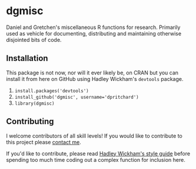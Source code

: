 # dgmisc

Daniel and Gretchen's miscellaneous R functions for research.  Primarily used as vehicle for documenting, distributing and maintaining otherwise disjointed bits of code.

## Installation
This package is not now, nor will it ever likely be, on CRAN but you can install it from here on GitHub using Hadley Wickham's `devtools` package.

1. `install.packages('devtools')`
2. `install_github('dgmisc', username='dpritchard')`
3. `library(dgmisc)`

## Contributing
I welcome contributors of all skill levels!  If you would like to contribute to this project please [contact me][dpcontact].  

If you'd like to contribute, please read [Hadley Wickham's style guide][hwsg] before spending too much time coding out a complex function for inclusion here.  

[dpcontact]: http://www.pritchard.co/contact
[hwsg]: https://github.com/hadley/devtools/wiki/Style



